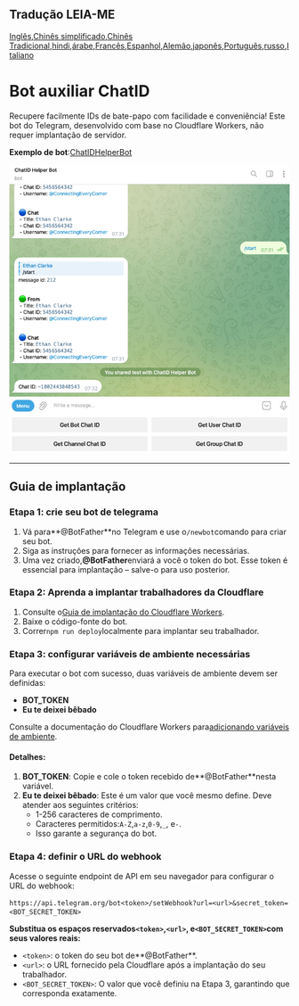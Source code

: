 ## Tradução LEIA-ME

[Inglês](README.md),[Chinês simplificado](README.zh-CN.md),[Chinês Tradicional](README.zh-TW.md),[hindi](README.hi.md),[árabe](README.ar.md),[Francês](README.fr.md),[Espanhol](README.es.md),[Alemão](README.de.md),[japonês](README.ja.md),[Português](README.pt.md),[russo](README.ru.md),[Italiano](README.it.md)

# Bot auxiliar ChatID

Recupere facilmente IDs de bate-papo com facilidade e conveniência! Este bot do Telegram, desenvolvido com base no Cloudflare Workers, não requer implantação de servidor.

**Exemplo de bot**:[ChatIDHelperBot](https://t.me/ChatIDHelperBot)

![screenshot](https://raw.githubusercontent.com/CECEthanClarke/get-chatid-bot-cf-worker/refs/heads/main/other/screenshot.jpg)

* * *

## Guia de implantação

### Etapa 1: crie seu bot de telegrama

1.  Vá para**@BotFather**no Telegram e use o`/newbot`comando para criar seu bot.
2.  Siga as instruções para fornecer as informações necessárias.
3.  Uma vez criado,**@BotFather**enviará a você o token do bot. Esse token é essencial para implantação – salve-o para uso posterior.

### Etapa 2: Aprenda a implantar trabalhadores da Cloudflare

1.  Consulte o[Guia de implantação do Cloudflare Workers](https://developers.cloudflare.com/workers/get-started/guide/).
2.  Baixe o código-fonte do bot.
3.  Correr`npm run deploy`localmente para implantar seu trabalhador.

### Etapa 3: configurar variáveis ​​de ambiente necessárias

Para executar o bot com sucesso, duas variáveis ​​de ambiente devem ser definidas:

-   **BOT_TOKEN**
-   **Eu te deixei bêbado**

Consulte a documentação do Cloudflare Workers para[adicionando variáveis ​​de ambiente](https://developers.cloudflare.com/workers/configuration/environment-variables/#add-environment-variables-via-the-dashboard).

#### Detalhes:

1.  **BOT_TOKEN**: Copie e cole o token recebido de**@BotFather**nesta variável.
2.  **Eu te deixei bêbado**: Este é um valor que você mesmo define. Deve atender aos seguintes critérios:
    -   1-256 caracteres de comprimento.
    -   Caracteres permitidos:`A-Z`,`a-z`,`0-9`,`_`, e`-`.
    -   Isso garante a segurança do bot.

### Etapa 4: definir o URL do webhook

Acesse o seguinte endpoint de API em seu navegador para configurar o URL do webhook:

    https://api.telegram.org/bot<token>/setWebhook?url=<url>&secret_token=<BOT_SECRET_TOKEN>

**Substitua os espaços reservados`<token>`,`<url>`, e`<BOT_SECRET_TOKEN>`com seus valores reais:**

-   `<token>`: o token do seu bot de**@BotFather**.
-   `<url>`: o URL fornecido pela Cloudflare após a implantação do seu trabalhador.
-   `<BOT_SECRET_TOKEN>`: O valor que você definiu na Etapa 3, garantindo que corresponda exatamente.
